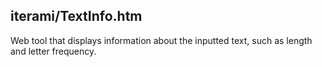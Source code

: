 iterami/TextInfo.htm
--------------------

Web tool that displays information about the inputted text, such as length and letter frequency.
